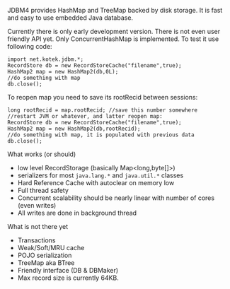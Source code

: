 JDBM4 provides HashMap and TreeMap backed by disk storage. It is fast and easy to use embedded Java database.

Currently there is only early development version. There is not even user friendly API yet.
Only ConcurrentHashMap is implemented. To test it use following code:

    import net.kotek.jdbm.*;
    RecordStore db = new RecordStoreCache("filename",true);
    HashMap2 map = new HashMap2(db,0L);
    //do something with map
    db.close();

To reopen map you need to save its rootRecid between sessions:

    long rootRecid = map.rootRecid; //save this number somewhere
    //restart JVM or whatever, and latter reopen map:
    RecordStore db = new RecordStoreCache("filename",true);
    HashMap2 map = new HashMap2(db,rootRecid);
    //do something with map, it is populated with previous data
    db.close();
  

What works (or should)

* low level RecordStorage (basically Map<long,byte[]>)
* serializers for most `java.lang.*` and `java.util.*` classes
* Hard Reference Cache with autoclear on memory low
* Full thread safety
* Concurrent scalability should be nearly linear with number of cores (even writes)
* All writes are done in background thread

What is not there yet

* Transactions
* Weak/Soft/MRU cache
* POJO serialization
* TreeMap aka BTree
* Friendly interface (DB & DBMaker)
* Max record size is currently 64KB. 


  
